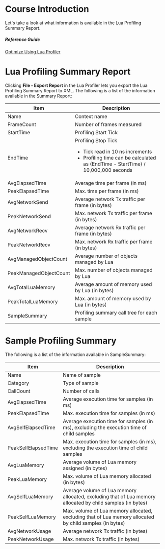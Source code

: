 # Course Introduction
Let's take a look at what information is available in the Lua Profiling Summary Report.

##### Reference Guide
[Optimize Using Lua Profiler](/docs/?postId=762{"target":"_self"})

# Lua Profiling Summary Report
Clicking **File - Export Report** in the Lua Profiler lets you export the Lua Profiling Summary Report to XML. 
The following is a list of the information available in the Summary Report:

| Item | Description |
| --- | --- |
|	Name	|	Context name	|
|	FrameCount	|	Number of frames measured	|
|	StartTime	|	Profiling Start Tick 	|
|	EndTime	|	Profiling Stop Tick <br><ul> <li>Tick read in 10 ns increments</li> <li>Profiling time can be calculated as (EndTime - StartTime) / 10,000,000 seconds</li></ul> |
|	AvgElapsedTime	|	Average time per frame (in ms)	|
|	PeakElapsedTime	|	Max. time per frame (in ms)	|
|	AvgNetworkSend	|	Average network Tx traffic per frame (in bytes)	|
|	PeakNetworkSend	|	Max. network Tx traffic per frame (in bytes)	|
|	AvgNetworkRecv	|	Average network Rx traffic per frame (in bytes)	|
|	PeakNetworkRecv	|	Max. network Rx traffic per frame (in bytes)	|
|	AvgManagedObjectCount	|	Average number of objects managed by Lua	|
|	PeakManagedObjectCount	|	Max. number of objects managed by Lua	|
|	AvgTotalLuaMemory	|	Average amount of memory used by Lua (in bytes)	|
|	PeakTotalLuaMemory	|	 Max. amount of memory used by Lua (in bytes)	|
|	SampleSummary	|	Profiling summary call tree for each sample	|

# Sample Profiling Summary
The following is a list of the information available in SampleSummary:

| Item | Description |
| --- | --- |
|	Name	|	Name of sample	|
|	Category	|	Type of sample	|
|	CallCount	|	Number of calls	|
|	AvgElapsedTime	|	Average execution time for samples (in ms)	|
|	PeakElapsedTime	|	Max. execution time for samples (in ms)	|
|	AvgSelfElapsedTime	|	Average execution time for samples (in ms), excluding the execution time of child samples	|
|	PeakSelfElapsedTime	|	Max. execution time for samples (in ms), excluding the execution time of child samples	|
|	AvgLuaMemory	|	Average volume of Lua memory assigned (in bytes)	|
|	PeakLuaMemory	|	Max. volume of Lua memory allocated (in bytes)	|
|	AvgSelfLuaMemory	|	Average volume of Lua memory allocated, excluding that of Lua memory allocated by child samples (in bytes)	|
|	PeakSelfLuaMemory	|	Max. volume of Lua memory allocated, excluding that of Lua memory allocated by child samples (in bytes)	|
|	AvgNetworkUsage	|	Average network Tx traffic (in bytes)	|
|	PeakNetworkUsage	|	Max. network Tx traffic (in bytes)	|